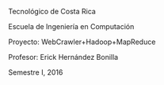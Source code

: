Tecnológico de Costa Rica

Escuela de Ingeniería en Computación


Proyecto: WebCrawler+Hadoop+MapReduce

Profesor: Erick Hernández Bonilla


Semestre I, 2016
